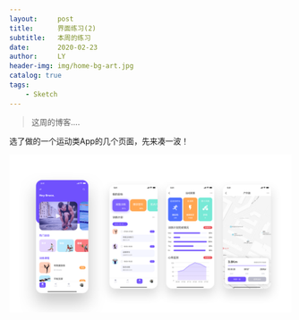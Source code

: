 ```yaml
---
layout:     post
title:      界面练习(2)
subtitle:   本周的练习
date:       2020-02-23
author:     LY
header-img: img/home-bg-art.jpg
catalog: true
tags:
    - Sketch
---
```


> 这周的博客....

选了做的一个运动类App的几个页面，先来凑一波！

![](/img/2020022301.png)


